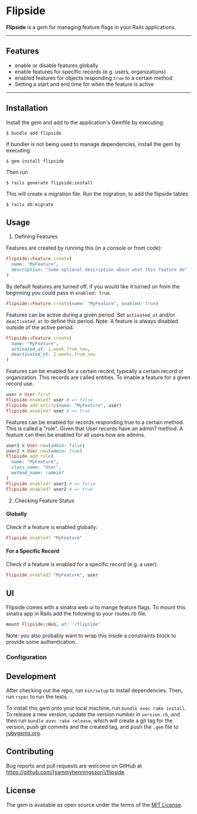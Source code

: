 # Flipside

**Flipside** is a gem for managing feature flags in your Rails applications.

---

## Features

- enable or disable features globally
- enable features for specific records (e.g. users, organizations)
- enabled features for objects responding `true` to a certain method
- Setting a start and end time for when the feature is active

---

## Installation

Install the gem and add to the application's Gemfile by executing:

    $ bundle add flipside

If bundler is not being used to manage dependencies, install the gem by executing:

    $ gem install flipside

Then run 

    $ rails generate flipside:install

This will create a migration file. Run the migration, to add the flipside tables

    $ rails db:migrate

## Usage

1. Defining Features

Features are created by running this (in a console or from code):
```ruby
Flipside::Feature.create(
  name: "MyFeature",
  description: "Some optional description about what this feature do"
)
```

By default features are turned off. If you would like it turned on from the beginning you could pass in `enabled: true`.
```ruby
Flipside::Feature.create(name: "MyFeature", enabled: true)
```

Features can be active during a given period. Set `activated_at` and/or `deactivated_at` to define this period.
Note: A feature is always disabled outside of the active period.
```ruby
Flipside::Feature.create(
  name: "MyFeature",
  activated_at: 1.week.from_now,
  deactivated_at: 2.weeks.from_now
)
```

Features can be enabled for a certain record, typically a certain record or organization. This records are called entities. To enable a feature for a given record use.
```ruby
user = User.first
Flipside.enabled? user # => false
Flipside.add_entity(name: "MyFeature", user)
Flipside.enabled? user # => true
```

Features can be enabled for records responding true to a certain method. This is called a "role". Given that User records have an admin? method. A feature can then be enabled
for all users how are admins.
```ruby
user1 = User.new(admin: false)
user2 = User.new(admin: true)
Flipside.add_role(
  name: "MyFeature",
  class_name: "User",
  method_name: :admin?
)
Flipside.enabled? user1 # => false
Flipside.enabled? user2 # => true
```


2. Checking Feature Status

#### Globally

Check if a feature is enabled globally:

```ruby
Flipside.enabled? "MyFeature"
```

#### For a Specific Record

Check if a feature is enabled for a specific record (e.g. a user):

```ruby
Flipside.enabled? "MyFeature", user
```

## UI
Flipside comes with a sinatra web ui to mange feature flags. To mount this sinatra app in Rails add the following to your routes.rb file.
```ruby
mount Flipside::Web, at: '/flipside'
```

Note: you also probably want to wrap this inside a constraints block to provide some authentication.



### Configuration

## Development

After checking out the repo, run `bin/setup` to install dependencies. Then, run `rspec` to run the tests.

To install this gem onto your local machine, run `bundle exec rake install`. To release a new version, update the version number in `version.rb`, and then run `bundle exec rake release`, which will create a git tag for the version, push git commits and the created tag, and push the `.gem` file to [rubygems.org](https://rubygems.org).

## Contributing

Bug reports and pull requests are welcome on GitHub at https://github.com/[sammyhenningsson]/flipside.

## License

The gem is available as open source under the terms of the [MIT License](https://opensource.org/licenses/MIT).
